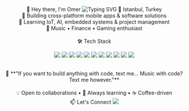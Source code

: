 
<div align="center">
👋 Hey there, I'm Omer
<img src="https://readme-typing-svg.herokuapp.com?font=Fira+Code&size=24&duration=3000&pause=1000&color=60A5FA&center=true&vCenter=true&width=500&lines=Full+Stack+Software+Developer" alt="Typing SVG" />
📍 Istanbul, Turkey
<br>
📱 Building cross-platform mobile apps & software solutions
<br>
🔧 Learning IoT, AI, embedded systems & project management
<br>
🎵 Music • Finance • Gaming enthusiast
<br>
<br>
🛠️ Tech Stack
<p>
<img src="https://img.shields.io/badge/Python-3776AB?style=flat-square&logo=python&logoColor=white" />
<img src="https://img.shields.io/badge/Dart-0175C2?style=flat-square&logo=dart&logoColor=white" />
<img src="https://img.shields.io/badge/C-00599C?style=flat-square&logo=c&logoColor=white" />
<img src="https://img.shields.io/badge/SQL-4479A1?style=flat-square&logo=postgresql&logoColor=white" />
<img src="https://img.shields.io/badge/Flutter-02569B?style=flat-square&logo=flutter&logoColor=white" />
<img src="https://img.shields.io/badge/Kiro-8B5CF6?style=flat-square&logo=amazondynamodb&logoColor=white" />
<img src="https://img.shields.io/badge/Git-F05032?style=flat-square&logo=git&logoColor=white" />
<img src="https://img.shields.io/badge/Linux-FCC624?style=flat-square&logo=linux&logoColor=black" />
<img src="https://img.shields.io/badge/VS_Code-007ACC?style=flat-square&logo=visualstudiocode&logoColor=white" />
<img src="https://img.shields.io/badge/Xcode-147EFB?style=flat-square&logo=xcode&logoColor=white" />
<img src="https://img.shields.io/badge/STM32-03234B?style=flat-square&logo=stmicroelectronics&logoColor=white" />
</p>
<br>
💬
**"If you want to build anything with code, text me...
Music with code? Text me however."**
<br>
<br>
💡 Open to collaborations  •  🚀 Always learning  •  ☕ Coffee-driven
<br>
📫 Let's Connect
<a href="https://linkedin.com/in/omerbayar34">
<img src="https://img.shields.io/badge/LinkedIn-0A66C2?style=for-the-badge&logo=linkedin&logoColor=white" />
</a>
</div>
